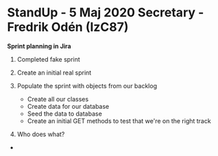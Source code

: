 # StandUp - 5 Maj 2020          Secretary - Fredrik Odén (IzC87)

**Sprint planning in Jira**

1. Completed fake sprint
2. Create an initial real sprint
3. Populate the sprint with objects from our backlog

   * Create all our classes
   * Create data for our database
   * Seed the data to database
   * Create an initial GET methods to test that we're on the right track
  
4. Who does what?
  *
